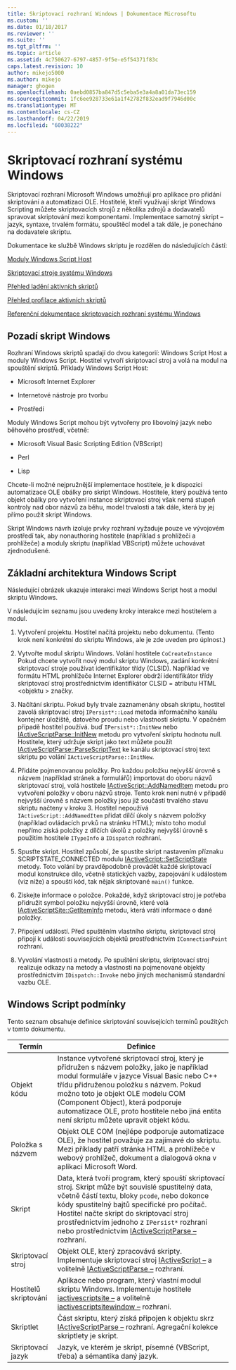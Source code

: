 ```yaml
---
title: Skriptovací rozhraní Windows | Dokumentace Microsoftu
ms.custom: ''
ms.date: 01/18/2017
ms.reviewer: ''
ms.suite: ''
ms.tgt_pltfrm: ''
ms.topic: article
ms.assetid: 4c750627-6797-4857-9f5e-e5f54371f83c
caps.latest.revision: 10
author: mikejo5000
ms.author: mikejo
manager: ghogen
ms.openlocfilehash: 0aebd0857ba847d5c5eba5e3a4a8a01da73ec159
ms.sourcegitcommit: 1fc6ee928733e61a1f42782f832ead9f7946d00c
ms.translationtype: MT
ms.contentlocale: cs-CZ
ms.lasthandoff: 04/22/2019
ms.locfileid: "60038222"
---
```

# <a name="windows-script-interfaces"></a>Skriptovací rozhraní systému Windows

Skriptovací rozhraní Microsoft Windows umožňují pro aplikace pro přidání skriptování a automatizaci OLE. Hostitelé, kteří využívají skript Windows Scripting můžete skriptovacích strojů z několika zdrojů a dodavatelů spravovat skriptování mezi komponentami. Implementace samotný skript – jazyk, syntaxe, trvalém formátu, spouštěcí model a tak dále, je ponecháno na dodavatele skriptu.

Dokumentace ke službě Windows skriptu je rozdělen do následujících částí:

[Moduly Windows Script Host](../winscript/windows-script-hosts.md)

[Skriptovací stroje systému Windows](../winscript/windows-script-engines.md)

[Přehled ladění aktivních skriptů](../winscript/active-script-debugging-overview.md)

[Přehled profilace aktivních skriptů](../winscript/active-script-profiling-overview.md)

[Referenční dokumentace skriptovacích rozhraní systému Windows](../winscript/reference/windows-script-interfaces-reference.md)

## <a name="windows-script-background"></a>Pozadí skript Windows

Rozhraní Windows skriptů spadají do dvou kategorií: Windows Script Host a moduly Windows Script. Hostitel vytvoří skriptovací stroj a volá na modul na spouštění skriptů. Příklady Windows Script Host:

- Microsoft Internet Explorer

- Internetové nástroje pro tvorbu

- Prostředí

Moduly Windows Script mohou být vytvořeny pro libovolný jazyk nebo běhového prostředí, včetně:

- Microsoft Visual Basic Scripting Edition (VBScript)

- Perl

- Lisp

Chcete-li možné nejpružnější implementace hostitele, je k dispozici automatizace OLE obálky pro skript Windows. Hostitele, který používá tento objekt obálky pro vytvoření instance skriptovací stroj však nemá stupeň kontroly nad obor názvů za běhu, model trvalosti a tak dále, která by jej přímo použít skript Windows.

Skript Windows návrh izoluje prvky rozhraní vyžaduje pouze ve vývojovém prostředí tak, aby nonauthoring hostitele (například s prohlížeči a prohlížeče) a moduly skriptu (například VBScript) můžete uchovávat zjednodušené.

## <a name="windows-script-basic-architecture"></a>Základní architektura Windows Script

Následující obrázek ukazuje interakci mezi Windows Script host a modul skriptu Windows.

V následujícím seznamu jsou uvedeny kroky interakce mezi hostitelem a modul.

1. Vytvoření projektu. Hostitel načítá projektu nebo dokumentu. (Tento krok není konkrétní do skriptu Windows, ale je zde uveden pro úplnost.)

2. Vytvořte modul skriptu Windows. Volání hostitele `CoCreateInstance` Pokud chcete vytvořit nový modul skriptu Windows, zadání konkrétní skriptovací stroje používat identifikátor třídy (CLSID). Například ve formátu HTML prohlížeče Internet Explorer obdrží identifikátor třídy skriptovací stroj prostřednictvím identifikátor CLSID = atributu HTML \<objektu > značky.

3. Načítání skriptu. Pokud byly trvale zaznamenány obsah skriptu, hostitel zavolá skriptovací stroj `IPersist*::Load` metoda informačního kanálu kontejner úložiště, datového proudu nebo vlastnosti skriptu. V opačném případě hostitel používá. buď `IPersist*::InitNew` nebo [IActiveScriptParse::InitNew](../winscript/reference/iactivescriptparse-initnew.md) metodu pro vytvoření skriptu hodnotu null. Hostitele, který udržuje skript jako text můžete použít [IActiveScriptParse::ParseScriptText](../winscript/reference/iactivescriptparse-parsescripttext.md) ke kanálu skriptovací stroj text skriptu po volání `IActiveScriptParse::InitNew`.

4. Přidáte pojmenovanou položky. Pro každou položku nejvyšší úrovně s názvem (například stránek a formulářů) importovat do oboru názvů skriptovací stroj, volá hostitele [IActiveScript::AddNamedItem](../winscript/reference/iactivescript-addnameditem.md) metodu pro vytvoření položky v oboru názvů stroje. Tento krok není nutné v případě nejvyšší úrovně s názvem položky jsou již součástí trvalého stavu skriptu načteny v kroku 3. Hostitel nepoužívá `IActiveScript::AddNamedItem` přidat dílčí úkoly s názvem položky (například ovládacích prvků na stránku HTML); místo toho modul nepřímo získá položky z dílčích úkolů z položky nejvyšší úrovně s použitím hostitele `ITypeInfo` a `IDispatch` rozhraní.

5. Spusťte skript. Hostitel způsobí, že spustíte skript nastavením příznaku SCRIPTSTATE_CONNECTED modulu [IActiveScript::SetScriptState](../winscript/reference/iactivescript-setscriptstate.md) metody. Toto volání by pravděpodobně provádět každé skriptovací modul konstrukce dílo, včetně statických vazby, zapojování k událostem (viz níže) a spouští kód, tak nějak skriptované `main()` funkce.

6. Získejte informace o položce. Pokaždé, když skriptovací stroj je potřeba přidružit symbol položku nejvyšší úrovně, které volá [IActiveScriptSite::GetItemInfo](../winscript/reference/iactivescriptsite-getiteminfo.md) metodu, která vrátí informace o dané položky.

7. Připojení událostí. Před spuštěním vlastního skriptu, skriptovací stroj připojí k události souvisejících objektů prostřednictvím `IConnectionPoint` rozhraní.

8. Vyvolání vlastnosti a metody. Po spuštění skriptu, skriptovací stroj realizuje odkazy na metody a vlastnosti na pojmenované objekty prostřednictvím `IDispatch::Invoke` nebo jiných mechanismů standardní vazbu OLE.

## <a name="windows-script-terms"></a>Windows Script podmínky

Tento seznam obsahuje definice skriptování souvisejících termínů použitých v tomto dokumentu.

|Termín|Definice|
|----------|----------------|
|Objekt kódu|Instance vytvořené skriptovací stroj, který je přidružen s názvem položky, jako je například modul formuláře v jazyce Visual Basic nebo C++ třídu přidruženou položku s názvem. Pokud možno toto je objekt OLE modelu COM (Component Object), která podporuje automatizace OLE, proto hostitele nebo jiná entita není skriptu můžete upravit objekt kódu.|
|Položka s názvem|Objekt OLE COM (nejlépe podporuje automatizace OLE), že hostitel považuje za zajímavé do skriptu. Mezi příklady patří stránka HTML a prohlížeče v webový prohlížeč, dokument a dialogová okna v aplikaci Microsoft Word.|
|Skript|Data, která tvoří program, který spouští skriptovací stroj. Skript může být souvislé spustitelný data, včetně částí textu, bloky `pcode`, nebo dokonce kódy spustitelný bajtů specifické pro počítač. Hostitel načte skript do skriptovací stroj prostřednictvím jednoho z `IPersist*` rozhraní nebo prostřednictvím [IActiveScriptParse –](../winscript/reference/iactivescriptparse.md) rozhraní.|
|Skriptovací stroj|Objekt OLE, který zpracovává skripty. Implementuje skriptovací stroj [IActiveScript –](../winscript/reference/iactivescript.md) a volitelně [IActiveScriptParse –](../winscript/reference/iactivescriptparse.md) rozhraní.|
|Hostitelů skriptování|Aplikace nebo program, který vlastní modul skriptu Windows. Implementuje hostitele [iactivescriptsite –](../winscript/reference/iactivescriptsite.md) a volitelně [iactivescriptsitewindow –](../winscript/reference/iactivescriptsitewindow.md) rozhraní.|
|Skriptlet|Část skriptu, který získá připojen k objektu skrz [IActiveScriptParse –](../winscript/reference/iactivescriptparse.md) rozhraní. Agregační kolekce skriptlety je skript.|
|Skriptovací jazyk|Jazyk, ve kterém je skript, písemné (VBScript, třeba) a sémantika daný jazyk.|
